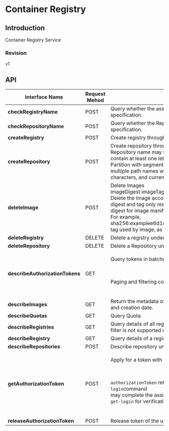 # Container Registry


## Introduction
Container Registry Service


### Revision
v1


## API
|Interface Name|Request Mehod|Function description|
|---|---|---|
|**checkRegistryName**|POST|Query whether the assigned registry name exists and is in conformity with the naming specification. </br>|
|**checkRepositoryName**|POST|Query whether the Repository name exists and is in conformity with the naming specification. </br>|
|**createRegistry**|POST|Create registry through parameters. </br>|
|**createRepository**|POST|Create repository through parameters. </br>Repository name may be broken down into multiple path names, and each name must contain at least one letter in lower case and figure, and consider URL specification. </br>Partition with segment line or underline is supported, but dot '.' and connection between multiple path names with ("/") are not allowed, the total length shall be no more than 256 characters, and currently only second-level directory is supported. </br>|
|**deleteImage**|POST|Delete Images </br>imageDigest imageTag imageTagStatus One of the three must be uploaded. </br> Delete the Image according to the Tag status, for example delete all tagged images. </br> digest and tag only respectively represent a single image, sha256 hash for imageDigest and digest for image manifest. </br> For example, sha256:examplee6d1e504117a17000003d3753086354a38375961f2e665416ef4b1b2f; tag used by image, as “precise” </br>|
|**deleteRegistry**|DELETE|Delete a registry under a specified user. </br>|
|**deleteRepository**|DELETE|Delete a Repository under a specified user. </br>|
|**describeAuthorizationTokens**|GET|<p> Query tokens in batches. </p> </br><p> Paging and filtering conditions are not supported now. </p></br>|
|**describeImages**|GET|Return the metadata of images in the assigned repository, including image size, image tags and creation date. </br>|
|**describeQuotas**|GET|Query Quota|
|**describeRegistries**|GET|Query details of all registries under the specified user in batches. </br> filter is not supported now. </br>|
|**describeRegistry**|GET|Query details of a registry under the specified user. </br>|
|**describeRepositories**|POST|Describe repository under registry specified by the user. </br>|
|**getAuthorizationToken**|POST|<p>Apply for a token with 12-hour valid period. Use <code>docker</code> CLI push and pull image. </p></br><p><code>authorizationToken</code> returns a base64 code character string for each registry, and <code>docker login</code>command</br> may complete the assigned registry authentication after decoding. JCR CLI provides <code>jcr get-login</code> for verification. </p></br>|
|**releaseAuthorizationToken**|POST|Release token of the user’s registry. </br>|
